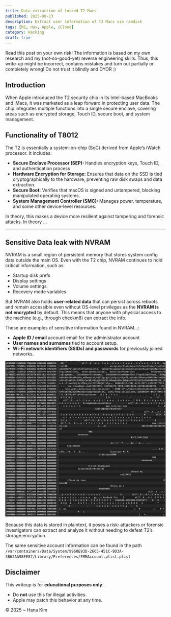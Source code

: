 ```yaml
---
title: Data extraction of locked T2 Macs
published: 2025-08-23
description: Extract user information of T2 Macs via ramdisk
tags: [RE, Hax, Apple, iCloud]
category: Hacking
draft: true
---
```


Read this post on your own risk! The information is based on my own research and my (not-so-good-yet) reverse engineering skills. Thus, this write-up might be incorrect, contains mistakes and turn out partially or completely wrong! Do not trust it blindly and DYOR :\)

## Introduction

When Apple introduced the T2 security chip in its Intel-based MacBooks and iMacs, it was marketed as a leap forward in protecting user data. The chip integrates multiple functions into a single secure enclave, covering areas such as encrypted storage, Touch ID, secure boot, and system management.

## Functionality of T8012

The T2 is essentially a system-on-chip (SoC) derived from Apple’s iWatch processor. It includes:

- **Secure Enclave Processor (SEP):** Handles encryption keys, Touch ID, and authentication process
- **Hardware Encryption for Storage:** Ensures that data on the SSD is tied cryptographically to the hardware, preventing raw disk swaps and data extraction.
- **Secure Boot:** Verifies that macOS is signed and untampered, blocking manipulated operating systems.
- **System Management Controller (SMC):** Manages power, temperature, and some other device-level resources.

In theory, this makes a device more resilient against tampering and forensic attacks. In theory ...

---

## Sensitive Data leak with NVRAM

NVRAM is a small region of persistent memory that stores system config data outside the main OS. Even with the T2 chip, NVRAM continues to hold critical information, such as:

- Startup disk prefs
- Display settings
- Volume settings
- Recovery mode variables

But NVRAM also holds **user-related data** that can persist across reboots and remain accessible even without OS-level privileges as the **NVRAM is not encrypted** by default. This means that anyone with physical access to the machine (e.g., through checkm8) can extract the info.

These are examples of sensitive information found in NVRAM...:

- **Apple ID / email** account email for the administrator account
- **User names and surnames** tied to account setup.
- **Wi-Fi network identifiers (SSIDs) and passwords** for previously joined networks.

![userinfo_preview.png](../../assets/images/userinfo_preview.png)

Because this data is stored in plaintext, it poses a risk: attackers or forensic investigators can extract and analyze it without needing to defeat T2’s storage encryption.

The same sensitive account information can be found in the path `/var/containers/Data/System/9960E93D-2665-451C-9D3A-3B62AA98EE87/Library/Preferences/FMMAccount.plist.plist`


## Disclaimer

This writeup is for **educational purposes only**.

- Do **not** use this for illegal activities.
- Apple may patch this behavior at any time.


© 2025  ~ Hana Kim